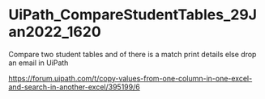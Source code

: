 # UiPath_CompareStudentTables_29Jan2022_1620

Compare two student tables and of there is a match print details else drop an email in UiPath

https://forum.uipath.com/t/copy-values-from-one-column-in-one-excel-and-search-in-another-excel/395199/6
